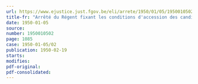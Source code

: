 ```yaml
---
url: https://www.ejustice.just.fgov.be/eli/arrete/1950/01/05/1950010502/justel
title-fr: "Arrêté du Régent fixant les conditions d'accession des candidats en sciences (groupe sciences biologiques), au grade de candidat en sciences (groupe sciences géologiques et minéralogiques), par application de l'article 20 de la loi du 21 mai 1929, sur la collation des grades académiques"
date: 1950-01-05
source:
number: 1950010502
page: 1085
case: 1950-01-05/02
publication: 1950-02-19
starts:
modifies:
pdf-original:
pdf-consolidated:
---
```


